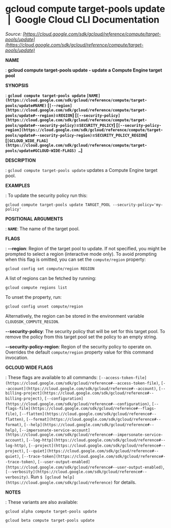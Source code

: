 # gcloud compute target-pools update  |  Google Cloud CLI Documentation

*Source: [https://cloud.google.com/sdk/gcloud/reference/compute/target-pools/update](https://cloud.google.com/sdk/gcloud/reference/compute/target-pools/update)*

**NAME**

: **gcloud compute target-pools update - update a Compute Engine target pool**

**SYNOPSIS**

: **`gcloud compute target-pools update` `[NAME](https://cloud.google.com/sdk/gcloud/reference/compute/target-pools/update#NAME)` [`[--region](https://cloud.google.com/sdk/gcloud/reference/compute/target-pools/update#--region)`=`REGION`] [`[--security-policy](https://cloud.google.com/sdk/gcloud/reference/compute/target-pools/update#--security-policy)`=`SECURITY_POLICY`] [`[--security-policy-region](https://cloud.google.com/sdk/gcloud/reference/compute/target-pools/update#--security-policy-region)`=`SECURITY_POLICY_REGION`] [`[GCLOUD_WIDE_FLAG](https://cloud.google.com/sdk/gcloud/reference/compute/target-pools/update#GCLOUD-WIDE-FLAGS) …`]**

**DESCRIPTION**

: `gcloud compute target-pools update` updates a Compute Engine target
pool.

**EXAMPLES**

: To update the security policy run this:

```
gcloud compute target-pools update TARGET_POOL --security-policy='my-policy'
```

**POSITIONAL ARGUMENTS**

: **`NAME`**:
The name of the target pool.

**FLAGS**

: **--region**:
Region of the target pool to update. If not specified, you might be prompted to
select a region (interactive mode only).
To avoid prompting when this flag is omitted, you can set the
``compute/region`` property:

```
gcloud config set compute/region REGION
```

A list of regions can be fetched by running:

```
gcloud compute regions list
```

To unset the property, run:

```
gcloud config unset compute/region
```

Alternatively, the region can be stored in the environment variable
``CLOUDSDK_COMPUTE_REGION``.

**--security-policy**:
The security policy that will be set for this target pool. To remove the policy
from this target pool set the policy to an empty string.

**--security-policy-region**:
Region of the security policy to operate on. Overrides the default
`compute/region` property value for this command invocation.

**GCLOUD WIDE FLAGS**

: These flags are available to all commands: `[--access-token-file](https://cloud.google.com/sdk/gcloud/reference#--access-token-file)`,
`[--account](https://cloud.google.com/sdk/gcloud/reference#--account)`, `[--billing-project](https://cloud.google.com/sdk/gcloud/reference#--billing-project)`,
`[--configuration](https://cloud.google.com/sdk/gcloud/reference#--configuration)`,
`[--flags-file](https://cloud.google.com/sdk/gcloud/reference#--flags-file)`,
`[--flatten](https://cloud.google.com/sdk/gcloud/reference#--flatten)`, `[--format](https://cloud.google.com/sdk/gcloud/reference#--format)`, `[--help](https://cloud.google.com/sdk/gcloud/reference#--help)`, `[--impersonate-service-account](https://cloud.google.com/sdk/gcloud/reference#--impersonate-service-account)`,
`[--log-http](https://cloud.google.com/sdk/gcloud/reference#--log-http)`,
`[--project](https://cloud.google.com/sdk/gcloud/reference#--project)`, `[--quiet](https://cloud.google.com/sdk/gcloud/reference#--quiet)`, `[--trace-token](https://cloud.google.com/sdk/gcloud/reference#--trace-token)`, `[--user-output-enabled](https://cloud.google.com/sdk/gcloud/reference#--user-output-enabled)`,
`[--verbosity](https://cloud.google.com/sdk/gcloud/reference#--verbosity)`.
Run `$ [gcloud help](https://cloud.google.com/sdk/gcloud/reference)` for details.

**NOTES**

: These variants are also available:

```
gcloud alpha compute target-pools update
```

```
gcloud beta compute target-pools update
```